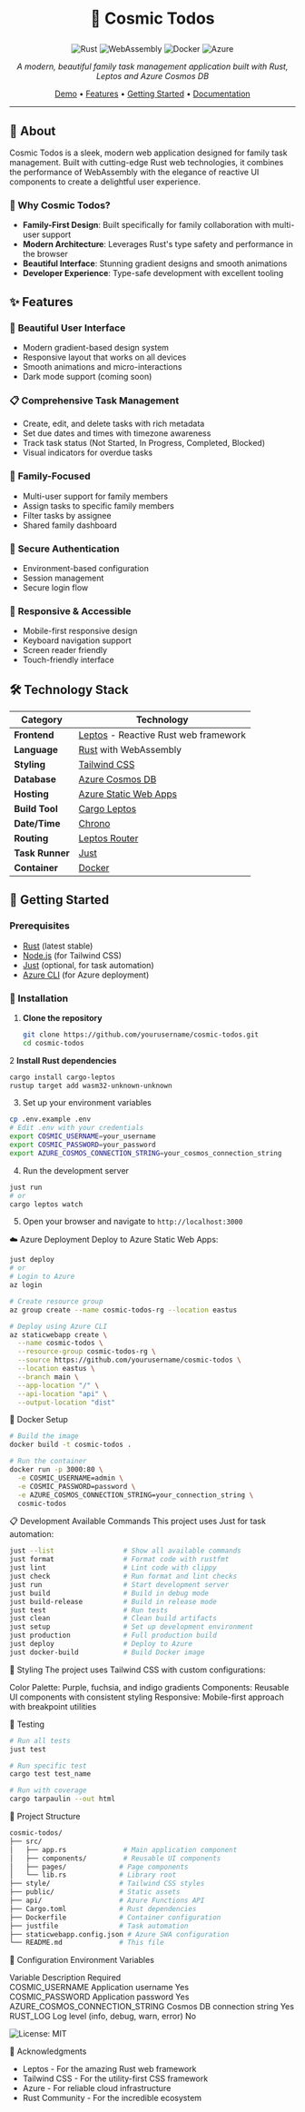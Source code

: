 # <p align="center"> 🌌 Cosmic Todos </p>

<div align="center">

![Rust](https://img.shields.io/badge/rust-%23000000.svg?style=for-the-badge&logo=rust&logoColor=white)
![WebAssembly](https://img.shields.io/badge/WebAssembly-654FF0?style=for-the-badge&logo=WebAssembly&logoColor=white)
![Docker](https://img.shields.io/badge/docker-%230db7ed.svg?style=for-the-badge&logo=docker&logoColor=white)
![Azure](https://img.shields.io/badge/azure-%230072C6.svg?style=for-the-badge&logo=microsoftazure&logoColor=white)

*A modern, beautiful family task management application built with Rust, Leptos and Azure Cosmos DB*

[Demo](#demo) • [Features](#features) • [Getting Started](#getting-started) • [Documentation](#documentation)

</div>

---

## 📖 About

Cosmic Todos is a sleek, modern web application designed for family task management. Built with cutting-edge Rust web technologies, it combines the performance of WebAssembly with the elegance of reactive UI components to create a delightful user experience.

### 🎯 Why Cosmic Todos?

- **Family-First Design**: Built specifically for family collaboration with multi-user support
- **Modern Architecture**: Leverages Rust's type safety and performance in the browser
- **Beautiful Interface**: Stunning gradient designs and smooth animations
- **Developer Experience**: Type-safe development with excellent tooling

## ✨ Features

### 🎨 **Beautiful User Interface**
- Modern gradient-based design system
- Responsive layout that works on all devices
- Smooth animations and micro-interactions
- Dark mode support (coming soon)

### 📋 **Comprehensive Task Management**
- Create, edit, and delete tasks with rich metadata
- Set due dates and times with timezone awareness
- Track task status (Not Started, In Progress, Completed, Blocked)
- Visual indicators for overdue tasks

### 👥 **Family-Focused**
- Multi-user support for family members
- Assign tasks to specific family members
- Filter tasks by assignee
- Shared family dashboard

### 🔐 **Secure Authentication**
- Environment-based configuration
- Session management
- Secure login flow

### 📱 **Responsive & Accessible**
- Mobile-first responsive design
- Keyboard navigation support
- Screen reader friendly
- Touch-friendly interface

## 🛠️ Technology Stack

| Category | Technology |
|----------|------------|
| **Frontend** | [Leptos](https://leptos.dev/) - Reactive Rust web framework |
| **Language** | [Rust](https://www.rust-lang.org/) with WebAssembly |
| **Styling** | [Tailwind CSS](https://tailwindcss.com/) |
| **Database** | [Azure Cosmos DB](https://azure.microsoft.com/en-us/services/cosmos-db/) |
| **Hosting** | [Azure Static Web Apps](https://azure.microsoft.com/en-us/services/app-service/static/) |
| **Build Tool** | [Cargo Leptos](https://github.com/leptos-rs/cargo-leptos) |
| **Date/Time** | [Chrono](https://docs.rs/chrono/) |
| **Routing** | [Leptos Router](https://docs.rs/leptos_router/) |
| **Task Runner** | [Just](https://github.com/casey/just) |
| **Container** | [Docker](https://www.docker.com/) |

## 🚀 Getting Started

### Prerequisites

- [Rust](https://rustup.rs/) (latest stable)
- [Node.js](https://nodejs.org/) (for Tailwind CSS)
- [Just](https://github.com/casey/just) (optional, for task automation)
- [Azure CLI](https://docs.microsoft.com/en-us/cli/azure/) (for Azure deployment)

### 🔧 Installation

1. **Clone the repository**
   ```bash
   git clone https://github.com/yourusername/cosmic-todos.git
   cd cosmic-todos
    ```

2 **Install Rust dependencies**
```bash
cargo install cargo-leptos
rustup target add wasm32-unknown-unknown
```

3. Set up your environment variables
```bash
cp .env.example .env
# Edit .env with your credentials
export COSMIC_USERNAME=your_username
export COSMIC_PASSWORD=your_password
export AZURE_COSMOS_CONNECTION_STRING=your_cosmos_connection_string
```

4. Run the development server
```bash
just run
# or 
cargo leptos watch
```
5. Open your browser and navigate to `http://localhost:3000`

☁️ Azure Deployment
Deploy to Azure Static Web Apps:
```bash
just deploy
# or
# Login to Azure
az login

# Create resource group
az group create --name cosmic-todos-rg --location eastus

# Deploy using Azure CLI
az staticwebapp create \
  --name cosmic-todos \
  --resource-group cosmic-todos-rg \
  --source https://github.com/yourusername/cosmic-todos \
  --location eastus \
  --branch main \
  --app-location "/" \
  --api-location "api" \
  --output-location "dist"
```

🐳 Docker Setup
```bash
# Build the image
docker build -t cosmic-todos .

# Run the container
docker run -p 3000:80 \
  -e COSMIC_USERNAME=admin \
  -e COSMIC_PASSWORD=password \
  -e AZURE_COSMOS_CONNECTION_STRING=your_connection_string \
  cosmic-todos
```

📋 Development
Available Commands
This project uses Just for task automation:
```bash
just --list                 # Show all available commands
just format                 # Format code with rustfmt
just lint                   # Lint code with clippy
just check                  # Run format and lint checks
just run                    # Start development server
just build                  # Build in debug mode
just build-release          # Build in release mode
just test                   # Run tests
just clean                  # Clean build artifacts
just setup                  # Set up development environment
just production             # Full production build
just deploy                 # Deploy to Azure
just docker-build           # Build Docker image
```	

🎨 Styling
The project uses Tailwind CSS with custom configurations:

Color Palette: Purple, fuchsia, and indigo gradients
Components: Reusable UI components with consistent styling
Responsive: Mobile-first approach with breakpoint utilities

🧪 Testing

```bash
# Run all tests
just test

# Run specific test
cargo test test_name

# Run with coverage
cargo tarpaulin --out html
```

📁 Project Structure
```bash
cosmic-todos/
├── src/
│   ├── app.rs              # Main application component
│   ├── components/         # Reusable UI components
│   ├── pages/             # Page components
│   └── lib.rs             # Library root
├── style/                 # Tailwind CSS styles
├── public/                # Static assets
├── api/                   # Azure Functions API
├── Cargo.toml             # Rust dependencies
├── Dockerfile             # Container configuration
├── justfile               # Task automation
├── staticwebapp.config.json # Azure SWA configuration
└── README.md              # This file
```

🔧 Configuration
Environment Variables

Variable    Description    Required  
COSMIC_USERNAME    Application username	Yes  
COSMIC_PASSWORD	Application password	Yes  
AZURE_COSMOS_CONNECTION_STRING	Cosmos DB connection string	Yes  
RUST_LOG	Log level (info, debug, warn, error)	No  

![License: MIT](https://img.shields.io/badge/License-MIT-yellow.svg)

🙏 Acknowledgments

- Leptos - For the amazing Rust web framework  
- Tailwind CSS - For the utility-first CSS framework
- Azure - For reliable cloud infrastructure
- Rust Community - For the incredible ecosystem
